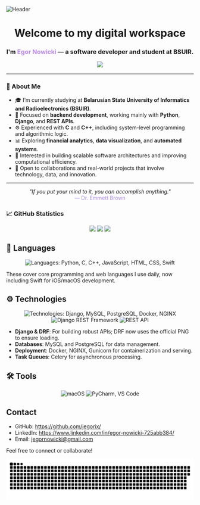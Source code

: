 ![Header](https://capsule-render.vercel.app/api?type=waving&color=0:1a001a,100:6a0dad&height=200&section=header&text=Hey%20there%20I'm%20jegorix&fontSize=55&fontColor=bb86fc&fontAlignY=40&font=Blackletter&animation=fadeIn)


<h1 align="center">Welcome to my digital workspace</h1>

<h3 align="center">
  I'm <span style="color:#bb86fc;">Egor Nowicki</span> — a software developer and student at <strong>BSUIR</strong>.
</h3>

<p align="center">
  <img src="https://readme-typing-svg.herokuapp.com?font=Fira+Code&size=22&pause=1200&color=BB86FC&center=true&vCenter=true&width=700&lines=Backend+Developer;Python+%7C+Django+%7C+C+%7C+C%2B%2B;Building+financial+and+analytical+applications;Exploring+algorithms%2C+data+and+architecture;Passionate+about+automation+and+system+design" />
</p>


---

### 🧩 About Me

- 🎓 I’m currently studying at **Belarusian State University of Informatics and Radioelectronics (BSUIR)**.  
- 💼 Focused on **backend development**, working mainly with **Python**, **Django**, and **REST APIs**.  
- ⚙️ Experienced with **C** and **C++**, including system-level programming and algorithmic logic.  
- 📊 Exploring **financial analytics**, **data visualization**, and **automated systems**.  
- 🧠 Interested in building scalable software architectures and improving computational efficiency.  
- 🚀 Open to collaborations and real-world projects that involve technology, data, and innovation.

---

<p align="center">
  <i>"If you put your mind to it, you can accomplish anything."</i><br>
  <span style="color:#a78bfa;">— Dr. Emmett Brown</span>
</p>


### 📈 GitHub Statistics

<p align="center">
  <img src="https://github-readme-stats.vercel.app/api?username=jegorix&show_icons=true&theme=tokyonight&hide_border=true&count_private=true&line_height=28" height="165"/>
  <img src="https://github-readme-stats.vercel.app/api/top-langs/?username=jegorix&layout=compact&theme=tokyonight&hide_border=true" height="165"/>
  <img src="https://github-readme-streak-stats.herokuapp.com/?user=jegorix&theme=tokyonight&hide_border=true&background=1a001a" height="150"/>
</p>


## 🐍 Languages

<p align="center">
  <img src="https://skillicons.dev/icons?i=py,c,cpp,js,html,css,swift&theme=dark" alt="Languages: Python, C, C++, JavaScript, HTML, CSS, Swift" height="50"/>
</p>

These cover core programming and web languages I use daily, now including Swift for iOS/macOS development.

## ⚙️ Technologies

<p align="center">
  <img src="https://skillicons.dev/icons?i=django,mysql,postgres,docker,nginx&theme=dark" alt="Technologies: Django, MySQL, PostgreSQL, Docker, NGINX" height="50"/>
  <img src="https://www.django-rest-framework.org/img/logo.png" alt="Django REST Framework" height="50"/>
  <img src="https://uxwing.com/wp-content/themes/uxwing/download/web-app-development/rest-api-icon.svg" alt="REST API" height="50"/>
</p>

- **Django & DRF**: For building robust APIs; DRF now uses the official PNG to ensure loading.
- **Databases**: MySQL and PostgreSQL for data management.
- **Deployment**: Docker, NGINX, Gunicorn for containerization and serving.
- **Task Queues**: Celery for asynchronous processing.

## 🛠️ Tools

<p align="center">
  <img src="https://skillicons.dev/icons?i=apple&theme=dark" alt="macOS" height="50"/>
  <img src="https://skillicons.dev/icons?i=pycharm,vscode&theme=dark" alt="PyCharm, VS Code" height="50"/>
</p>


## Contact
- GitHub: https://github.com/jegorix/
- LinkedIn: https://www.linkedin.com/in/egor-nowicki-725abb384/
- Email: jegornowicki@gmail.com

Feel free to connect or collaborate!



![Snake animation](https://github.com/jegorix/jegorix/blob/main/assets/snake.svg)

<!--
**jegorix/jegorix** is a ✨ _special_ ✨ repository because its `README.md` (this file) appears on your GitHub profile.

Here are some ideas to get you started:

- 🔭 I’m currently working on ...
- 🌱 I’m currently learning ...
- 👯 I’m looking to collaborate on ...
- 🤔 I’m looking for help with ...
- 💬 Ask me about ...
- 📫 How to reach me: ...
- 😄 Pronouns: ...
- ⚡ Fun fact: ...
-->
